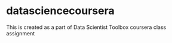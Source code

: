 datasciencecoursera
===================

This is created as a part of Data Scientist Toolbox coursera class assignment
